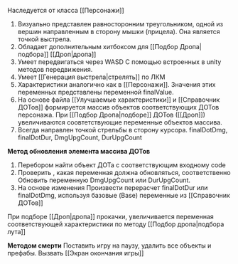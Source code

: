 Наследуется от класса [[Персонажи]]

1. Визуально представлен равносторонним треугольником, одной из вершин направленным в сторону мышки (прицела). Она является точкой выстрела. 
3. Обладает дополнительным хитбоксом для [[Подбор Дропа|подбора]] [[Дроп|дропа]]
4. Умеет передвигаться через WASD  С помощью встроенных в unity методов передвижения.
5. Умеет [[Генерация выстрела|стрелять]] по ЛКМ
6. Характеристики аналогично как в [[Персонажи]]. Значения этих переменных представлены переменной finalValue.
7. На основе файла [[Улучшаемые характеристики]] и [[Справочник ДОТов]] формируется массив объектов соответствующих ДОТов персонажа. При [[Подбор Дропа|подборе]] ДОТов ([[Дроп]]) увеличиваются соовтетствующие переменные объектов массива.
8. Всегда направлен точкой стрельбы в сторону курсора.
finalDotDmg, finalDotDur, DmgUpgCount, DurUpgCount

**Метод обновления элемента массива ДОТов**
1. Перебором найти объект ДОТа с соответствующим входному code 
2. Проверить , какая переменная должна обновляться, соответственно Обновить переменную DmgUpgCount или DurUpgCount.
3. На основе изменения Произвести перерасчет finalDotDur или finalDotDmg, используя базовые (Base) переменные из [[Справочник ДОТов]]


При подборе [[Дроп|дропа]] прокачки, увеличивается переменная соответствующей характеристики по методу [[Подбор дропа|подбора лута]]

**Методом смерти**
Поставить игру на паузу, удалить все объекты и префабы. Вызвать [[Экран окончания игры]]